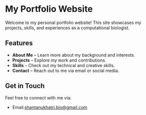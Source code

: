 # My Portfolio Website

Welcome to my personal portfolio website! This site showcases my projects, skills, and experiences as a computational biologist. 

## Features
- **About Me** – Learn more about my background and interests.
- **Projects** – Explore my work and contributions.
- **Skills** – Check out my technical and creative skills.
- **Contact** – Reach out to me via email or social media.


## Get in Touch
Feel free to connect with me via:
- Email:shantanukhatri.bio@gmail.com
